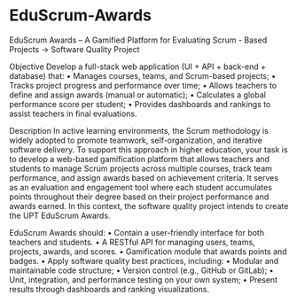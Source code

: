 # EduScrum-Awards
EduScrum Awards – A Gamified Platform for Evaluating Scrum - Based Projects -> Software Quality Project

Objective
Develop a full-stack web application (UI + API + back-end + database) that:
• Manages courses, teams, and Scrum-based projects;
• Tracks project progress and performance over time;
• Allows teachers to define and assign awards (manual or automatic);
• Calculates a global performance score per student;
• Provides dashboards and rankings to assist teachers in final evaluations.

Description
In active learning environments, the Scrum methodology is widely adopted to promote teamwork, self-organization, and iterative software delivery.
To support this approach in higher education, your task is to develop a web-based gamification platform that allows teachers and students to manage Scrum projects
across multiple courses, track team performance, and assign awards based on achievement criteria.
It serves as an evaluation and engagement tool where each student accumulates points throughout their degree based on their project performance and awards earned. 
In this context, the software quality project intends to create the UPT EduScrum Awards.

EduScrum Awards should:
• Contain a user-friendly interface for both teachers and students.
• A RESTful API for managing users, teams, projects, awards, and scores.
• Gamification module that awards points and badges.
• Apply software quality best practices, including:
• Modular and maintainable code structure;
• Version control (e.g., GitHub or GitLab);
• Unit, integration, and performance testing on your own system;
• Present results through dashboards and ranking visualizations.
